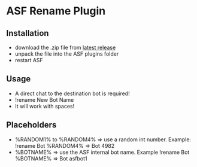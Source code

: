 # ASF Rename Plugin

## Installation
- download the .zip file from [latest release](https://github.com/Zignixx/RenamePlugin/releases/latest)
- unpack the file into the ASF plugins folder
- restart ASF

## Usage
- A direct chat to the destination bot is required!
- !rename New Bot Name
- It will work with spaces!

## Placeholders
- %RANDOM1% to %RANDOM4% => use a random int number. Example: !rename Bot %RANDOM4% => Bot 4982
- %BOTNAME% => use the ASF internal bot name. Example !rename Bot %BOTNAME% => Bot asfbot1
